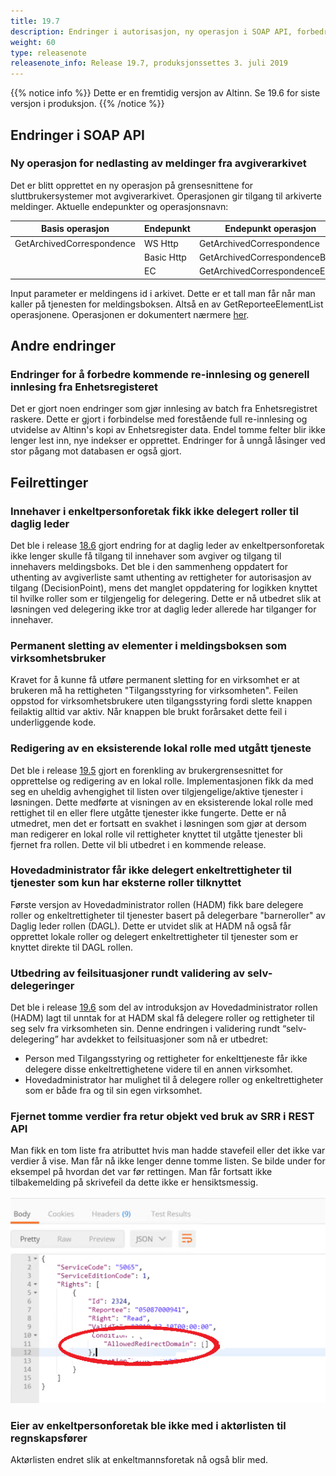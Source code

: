 ```yaml
---
title: 19.7
description: Endringer i autorisasjon, ny operasjon i SOAP API, forbedringer i innlesing av data fra Enhetsregisteret, feilrettinger.
weight: 60
type: releasenote
releasenote_info: Release 19.7, produksjonssettes 3. juli 2019
---
```


{{% notice info %}}
Dette er en fremtidig versjon av Altinn. Se 19.6 for siste versjon i produksjon.
{{% /notice %}}

## Endringer i SOAP API

### Ny operasjon for nedlasting av meldinger fra avgiverarkivet

Det er blitt opprettet en ny operasjon på grensesnittene for sluttbrukersystemer mot avgiverarkivet. Operasjonen gir tilgang til arkiverte meldinger.
Aktuelle endepunkter og operasjonsnavn:

| Basis operasjon           | Endepunkt  | Endepunkt operasjon            | Endepunkt URL                                                          |
| ------------------------- | ---------- | ------------------------------ | ---------------------------------------------------------------------- |
| GetArchivedCorrespondence | WS Http    | GetArchivedCorrespondence      | https://www.altinn.no/ArchiveExternal/ReporteeArchiveExternal.svc      |
|                           | Basic Http | GetArchivedCorrespondenceBasic | https://www.altinn.no/ArchiveExternal/ReporteeArchiveExternalBasic.svc |
|                           | EC         | GetArchivedCorrespondenceEC    | https://www.altinn.no/ArchiveExternal/ReporteeArchiveExternalEC.svc    |

Input parameter er meldingens id i arkivet. Dette er et tall man får når man kaller på tjenesten for meldingsboksen.
Altså en av GetReporteeElementList operasjonene. Operasjonen er dokumentert nærmere [her](/docs/api/soap/grensesnitt).

## Andre endringer

### Endringer for å forbedre kommende re-innlesing og generell innlesing fra Enhetsregisteret

Det er gjort noen endringer som gjør innlesing av batch fra Enhetsregistret raskere.
Dette er gjort i forbindelse med forestående full re-innlesing og utvidelse av Altinn's kopi av Enhetsregister data.
Endel tomme felter blir ikke lenger lest inn, nye indekser er opprettet. Endringer for å unngå låsinger ved stor pågang mot databasen er også gjort.

## Feilrettinger

### Innehaver i enkeltpersonforetak fikk ikke delegert roller til daglig leder

Det ble i release [18.6](../../2018/18-6) gjort endring for at daglig leder av enkeltpersonforetak ikke lenger
skulle få tilgang til innehaver som avgiver og tilgang til innehavers meldingsboks.
Det ble i den sammenheng oppdatert for uthenting av avgiverliste samt uthenting av rettigheter for autorisasjon av tilgang (DecisionPoint),
mens det manglet oppdatering for logikken knyttet til hvilke roller som er tilgjengelig for delegering.
Dette er nå utbedret slik at løsningen ved delegering ikke tror at daglig leder allerede har tilganger for innehaver.

### Permanent sletting av elementer i meldingsboksen som virksomhetsbruker

Kravet for å kunne få utføre permanent sletting for en virksomhet er at brukeren må ha rettigheten "Tilgangsstyring for virksomheten".
Feilen oppstod for virksomhetsbrukere uten tilgangsstyring fordi slette knappen feilaktig alltid var aktiv.
Når knappen ble brukt forårsaket dette feil i underliggende kode.

### Redigering av en eksisterende lokal rolle med utgått tjeneste

Det ble i release [19.5](../19-5) gjort en forenkling av brukergrensesnittet for opprettelse og redigering av en lokal rolle.
Implementasjonen fikk da med seg en uheldig avhengighet til listen over tilgjengelige/aktive tjenester i løsningen.
Dette medførte at visningen av en eksisterende lokal rolle med rettighet til en eller flere utgåtte tjenester ikke fungerte.
Dette er nå utmedret, men det er fortsatt en svakhet i løsningen som gjør at dersom man redigerer
en lokal rolle vil rettigheter knyttet til utgåtte tjenester bli fjernet fra rollen.
Dette vil bli utbedret i en kommende release.

### Hovedadministrator får ikke delegert enkeltrettigheter til tjenester som kun har eksterne roller tilknyttet

Første versjon av Hovedadministrator rollen (HADM) fikk bare delegere roller og enkeltrettigheter til tjenester basert på delegerbare "barneroller" av Daglig leder rollen (DAGL).
Dette er utvidet slik at HADM nå også får opprettet lokale roller og delegert enkeltrettigheter til tjenester som er knyttet direkte til DAGL rollen.

### Utbedring av feilsituasjoner rundt validering av selv-delegeringer

Det ble i release [19.6](../19-6) som del av introduksjon av Hovedadministrator rollen (HADM) lagt til unntak for at HADM skal få delegere roller og rettigheter til seg selv fra virksomheten sin.
Denne endringen i validering rundt “selv-delegering” har avdekket to feilsituasjoner som nå er utbedret:

- Person med Tilgangsstyring og rettigheter for enkelttjeneste får ikke delegere disse enkeltrettighetene videre til en annen virksomhet.
- Hovedadministrator har mulighet til å delegere roller og enkeltrettigheter som er både fra og til sin egen virksomhet.

### Fjernet tomme verdier fra retur objekt ved bruk av SRR i REST API

Man fikk en tom liste fra atributtet hvis man hadde stavefeil eller det ikke var verdier å vise. Man får nå ikke lenger denne tomme listen.
Se bilde under for eksempel på hvordan det var før rettingen. Man får fortsatt ikke tilbakemelding på skrivefeil da dette ikke er hensiktsmessig.

![Eksempel på JSON-struktur som tidligere ble returnert](condition.png "Eksempel på tom liste")

### Eier av enkeltpersonforetak ble ikke med i aktørlisten til regnskapsfører

Aktørlisten endret slik at enkeltmannsforetak nå også blir med.
